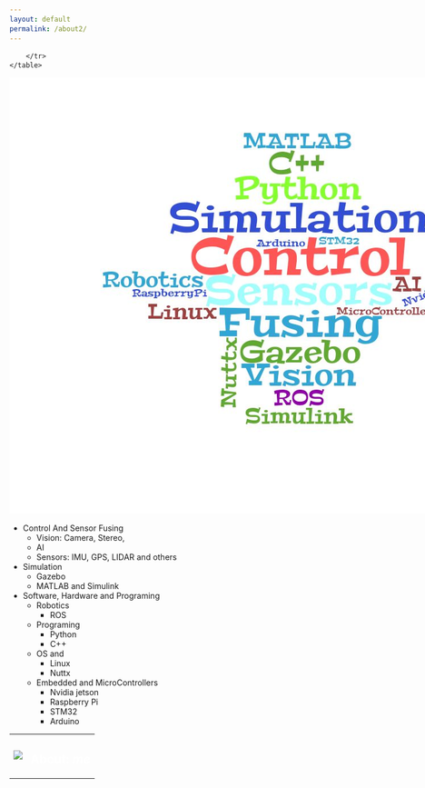 ```yaml
---
layout: default
permalink: /about2/
---
```

<section id="banner" style="height: 100px; width:1024px">
    <table >
        <tr>
            <td width="20%">
                <img style="height: 100px" src="{{ site.baseurl }}/images/blog.png" /></td>
            <td  style="color: #fff;text-align: left;vertical-align: middle">
                <h2>About: <em>me</em></h2>
            </td>
            
        </tr>
    </table>
</section>

![](images/self_defined.jpg)

- Control And Sensor Fusing
  - Vision: Camera, Stereo, 
  - AI
  - Sensors: IMU, GPS, LIDAR and others
- Simulation 
  - Gazebo
  - MATLAB and Simulink
- Software, Hardware and Programing
  - Robotics 
    - ROS
  - Programing
    - Python
    - C++
  - OS and 
    - Linux
    - Nuttx
  - Embedded and MicroControllers
    - Nvidia jetson
    - Raspberry Pi
    - STM32
    - Arduino



<!-- https://www.wordclouds.com/ -->